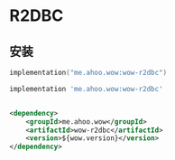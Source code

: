 # R2DBC

## 安装

<CodeGroup>
  <CodeGroupItem title="Gradle(Kotlin)" active>

```kotlin
implementation("me.ahoo.wow:wow-r2dbc")
```

  </CodeGroupItem>
  <CodeGroupItem title="Gradle(Groovy)">

```groovy
implementation 'me.ahoo.wow:wow-r2dbc'
```

  </CodeGroupItem>
  <CodeGroupItem title="Maven">

```xml

<dependency>
    <groupId>me.ahoo.wow</groupId>
    <artifactId>wow-r2dbc</artifactId>
    <version>${wow.version}</version>
</dependency>
```